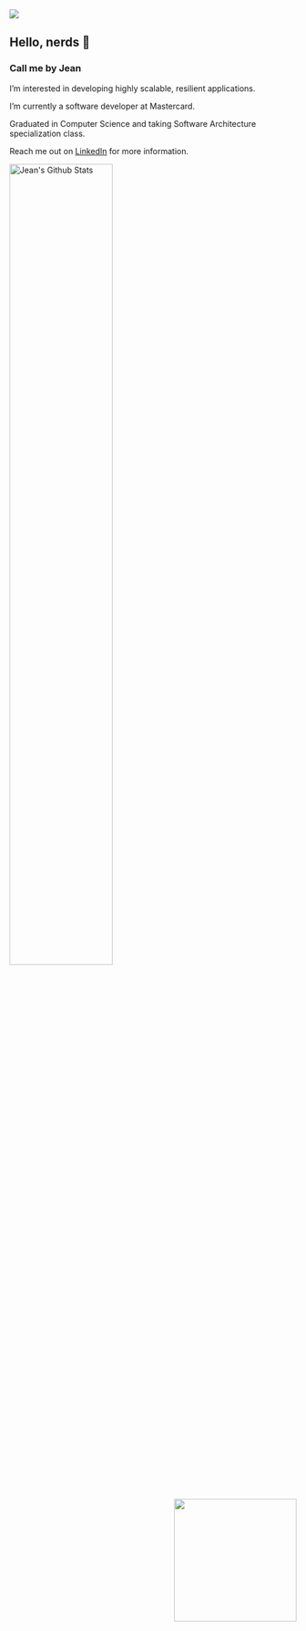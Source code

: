 
<img src="https://user-images.githubusercontent.com/73097560/115834477-dbab4500-a447-11eb-908a-139a6edaec5c.gif">

## Hello, nerds 🖖


### Call me by Jean
  
  I’m interested in developing highly scalable, resilient applications.
  
  I’m currently a software developer at Mastercard.

  Graduated in Computer Science and taking Software Architecture specialization class.
  
  Reach me out on [LinkedIn](https://www.linkedin.com/in/jean-duarte-9931a39b/) for more information.


<div>
     <img width="60%" align="left" src="https://github-readme-stats.vercel.app/api?username=JeanDuarte00&include_all_commits=true&count_private=true&show_icons=true&line_height=20&title_color=7A7ADB&icon_color=2234AE&text_color=D3D3D3&bg_color=0,130F40,000000" alt="Jean's Github Stats">
 
    
<img align="right" height="215" src="https://github-readme-stats.vercel.app/api/top-langs/?username=JeanDuarte00&text_color=FFFFFF&bg_color=0,000000,130F40&title_color=7A7ADB&langs_count=15&layout=compact&hide_border=false&hide_progress=false" />
</div>
